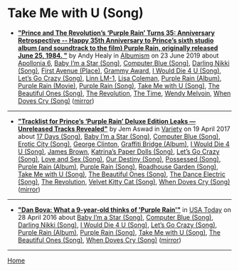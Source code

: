 # Take Me with U (Song)

 - [**"Prince and The Revolution’s ‘Purple Rain’ Turns 35: Anniversary Retrospective -- Happy 35th Anniversary to Prince’s sixth studio album (and soundtrack to the film) Purple Rain, originally released June 25, 1984. "**](https://www.albumism.com/features/prince-and-the-revolution-purple-rain-turns-35-anniversary-retrospective) by Andy Healy in [Albumism](https://www.albumism.com/) on 23 June 2019 about [Apollonia 6](../../../topics/apollonia-6/index.md), [Baby I’m a Star (Song)](../../../topics/song/baby-i-m-a-star/index.md), [Computer Blue (Song)](../../../topics/song/computer-blue/index.md), [Darling Nikki (Song)](../../../topics/song/darling-nikki/index.md), [First Avenue (Place)](../../../topics/place/first-avenue/index.md), [Grammy Award](../../../topics/grammy-award/index.md), [I Would Die 4 U (Song)](../../../topics/song/i-would-die-4-u/index.md), [Let’s Go Crazy (Song)](../../../topics/song/let-s-go-crazy/index.md), [Linn LM-1](../../../topics/linn-lm-1/index.md), [Lisa Coleman](../../../topics/lisa-coleman/index.md), [Purple Rain (Album)](../../../topics/album/purple-rain/index.md), [Purple Rain (Movie)](../../../topics/movie/purple-rain/index.md), [Purple Rain (Song)](../../../topics/song/purple-rain/index.md), [Take Me with U (Song)](../../../topics/song/take-me-with-u/index.md), [The Beautiful Ones (Song)](../../../topics/song/the-beautiful-ones/index.md), [The Revolution](../../../topics/the-revolution/index.md), [The Time](../../../topics/the-time/index.md), [Wendy Melvoin](../../../topics/wendy-melvoin/index.md), [When Doves Cry (Song)](../../../topics/song/when-doves-cry/index.md) ([mirror](https://web.archive.org/web/*/https://www.albumism.com/features/prince-and-the-revolution-purple-rain-turns-35-anniversary-retrospective))

----

 - [**"Tracklist for Prince’s ‘Purple Rain’ Deluxe Edition Leaks — Unreleased Tracks Revealed"**](https://variety.com/2017/music/news/prince-purple-rain-deluxe-tracklist-leaks-1202390479/) by Jem Aswad in [Variety](https://variety.com/) on 19 April 2017 about [17 Days (Song)](../../../topics/song/17-days/index.md), [Baby I’m a Star (Song)](../../../topics/song/baby-i-m-a-star/index.md), [Computer Blue (Song)](../../../topics/song/computer-blue/index.md), [Erotic City (Song)](../../../topics/song/erotic-city/index.md), [George Clinton](../../../topics/george-clinton/index.md), [Graffiti Bridge (Album)](../../../topics/album/graffiti-bridge/index.md), [I Would Die 4 U (Song)](../../../topics/song/i-would-die-4-u/index.md), [James Brown](../../../topics/james-brown/index.md), [Katrina’s Paper Dolls (Song)](../../../topics/song/katrina-s-paper-dolls/index.md), [Let’s Go Crazy (Song)](../../../topics/song/let-s-go-crazy/index.md), [Love and Sex (Song)](../../../topics/song/love-and-sex/index.md), [Our Destiny (Song)](../../../topics/song/our-destiny/index.md), [Possessed (Song)](../../../topics/song/possessed/index.md), [Purple Rain (Album)](../../../topics/album/purple-rain/index.md), [Purple Rain (Song)](../../../topics/song/purple-rain/index.md), [Roadhouse Garden (Song)](../../../topics/song/roadhouse-garden/index.md), [Take Me with U (Song)](../../../topics/song/take-me-with-u/index.md), [The Beautiful Ones (Song)](../../../topics/song/the-beautiful-ones/index.md), [The Dance Electric (Song)](../../../topics/song/the-dance-electric/index.md), [The Revolution](../../../topics/the-revolution/index.md), [Velvet Kitty Cat (Song)](../../../topics/song/velvet-kitty-cat/index.md), [When Doves Cry (Song)](../../../topics/song/when-doves-cry/index.md) ([mirror](https://web.archive.org/web/*/https://variety.com/2017/music/news/prince-purple-rain-deluxe-tracklist-leaks-1202390479/))

----

 - [**"Dan Bova: What a 9-year-old thinks of 'Purple Rain'"**](https://usatoday.com/story/life/2016/04/27/dan-bovas-prince-tribute/83599176/) in [USA Today](https://usatoday.com/) on 28 April 2016 about [Baby I’m a Star (Song)](../../../topics/song/baby-i-m-a-star/index.md), [Computer Blue (Song)](../../../topics/song/computer-blue/index.md), [Darling Nikki (Song)](../../../topics/song/darling-nikki/index.md), [I Would Die 4 U (Song)](../../../topics/song/i-would-die-4-u/index.md), [Let’s Go Crazy (Song)](../../../topics/song/let-s-go-crazy/index.md), [Purple Rain (Album)](../../../topics/album/purple-rain/index.md), [Purple Rain (Song)](../../../topics/song/purple-rain/index.md), [Take Me with U (Song)](../../../topics/song/take-me-with-u/index.md), [The Beautiful Ones (Song)](../../../topics/song/the-beautiful-ones/index.md), [When Doves Cry (Song)](../../../topics/song/when-doves-cry/index.md) ([mirror](https://web.archive.org/web/*/https://usatoday.com/story/life/2016/04/27/dan-bovas-prince-tribute/83599176/))

----

[Home](../)
